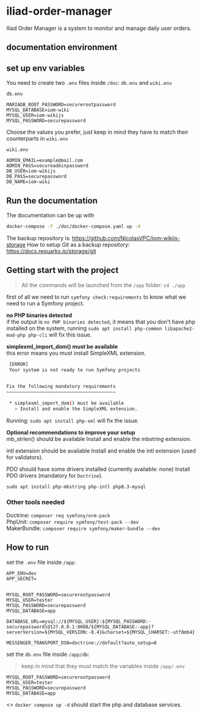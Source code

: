 # iliad-order-manager
Iliad Order Manager is a system to monitor and manage daily user orders.

## documentation environment
## set up env variables
You need to create two `.env` files inside `/doc`: `db.env` and `wiki.env`

`db.env` </br>
``` env
MARIADB_ROOT_PASSWORD=securerootpassword
MYSQL_DATABASE=iom-wiki
MYSQL_USER=iom-wikijs
MYSQL_PASSWORD=securepassword
```
Choose the values you prefer, just keep in mind they have to match their counterparts in `wiki.env`

`wiki.env`
``` env
ADMIN_EMAIL=example@mail.com
ADMIN_PASS=secureadminpassword
DB_USER=iom-wikijs
DB_PASS=securepassword
DB_NAME=iom-wiki
```

## Run the documentation
The documentation can be up with
``` bash
docker-compose -f ./doc/docker-compose.yaml up -d
```
The backup repository is: https://github.com/NicolasVPC/iom-wikijs-storage
How to setup Git as a backup repository: https://docs.requarks.io/storage/git

## Getting start with the project
> All the commands will be launched from the `/app` folder: `cd ./app`

first of all we need to run `symfony check:requirements` to know what we need to run a Symfony project.

**no PHP binaries detected** </br>
if the output is `no PHP binaries detected`, it means that you don't have php installed on the system, running `sudo apt install php-common libapache2-mod-php php-cli` will fix this issue.

**simplexml_import_dom() must be available** </br>
this error means you must install SimpleXML extension.
``` bash                   
 [ERROR]                                          
 Your system is not ready to run Symfony projects 
                                                  

Fix the following mandatory requirements
~~~~~~~~~~~~~~~~~~~~~~~~~~~~~~~~~~~~~~~~

 * simplexml_import_dom() must be available
   > Install and enable the SimpleXML extension.
```

Running: `sudo apt install php-xml` will fix the issue.

**Optional recommendations to improve your setup** </br>
mb_strlen() should be available
Install and enable the mbstring extension.

intl extension should be available
Install and enable the intl extension (used for validators).

PDO should have some drivers installed (currently available: none)
Install PDO drivers (mandatory for `Doctrine`).
 
`sudo apt install php-mbstring php-intl php8.3-mysql`

### Other tools needed
Doctrine: `composer req symfony/orm-pack` </br>
PhpUnit: `composer require symfony/test-pack --dev` </br>
MakerBundle: `composer require symfony/maker-bundle --dev`

## How to run
set the `.env` file inside `/app`:
``` env
APP_ENV=dev
APP_SECRET=


MYSQL_ROOT_PASSWORD=securerootpassword
MYSQL_USER=tester
MYSQL_PASSWORD=securepassword
MYSQL_DATABASE=app

DATABASE_URL=mysql://${MYSQL_USER}:${MYSQL_PASSWORD:-securepassword}@127.0.0.1:8088/${MYSQL_DATABASE:-app}?serverVersion=${MYSQL_VERSION:-8.4}&charset=${MYSQL_CHARSET:-utf8mb4}

MESSENGER_TRANSPORT_DSN=doctrine://default?auto_setup=0
```

set the `db.env` file inside `/app/db`:
> keep in mind that they must match the variables inside `/app/.env`
``` env
MYSQL_ROOT_PASSWORD=securerootpassword
MYSQL_USER=tester
MYSQL_PASSWORD=securepassword
MYSQL_DATABASE=app
```
<>
`docker compose up -d` should start the php and database services.